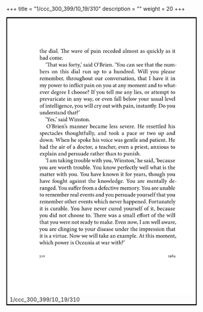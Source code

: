 +++
title = "1/ccc_300_399/10_19/310"
description = ""
weight = 20
+++

<table style="border:2px solid black;max-width:800px;max-height:800px;" 
><tr><td><img class="center-fit-jpg"
src="/jpg_/out_jpg_1984__310.jpg"  >1/ccc_300_399/10_19/310</img></td></tr></table>